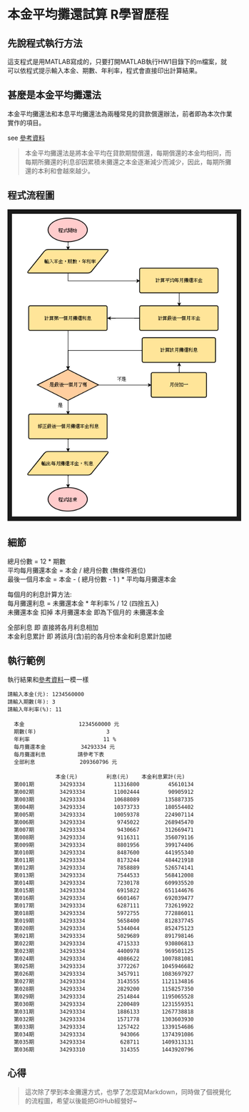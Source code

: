 # 本金平均攤還試算  R學習歷程

## 先說程式執行方法

這支程式是用MATLAB寫成的，只要打開MATLAB執行HW1目錄下的m檔案，就可以依程式提示輸入本金、期數、年利率，程式會直接印出計算結果。

## 甚麼是本金平均攤還法

本金平均攤還法和本息平均攤還法為兩種常見的貸款償還辦法，前者即為本次作業實作的項目。

see [參考資料](https://ttc.scu.org.tw/memdca1.htm)

> 本金平均攤還法是將本金平均在貸款期間償還，每期償還的本金均相同，而每期所攤還的利息卻因累積未攤還之本金逐漸減少而減少，因此，每期所攤還的本利和會越來越少。

## 程式流程圖 

<img src="/HW1/flow.png" border="10" />

## 細節

總月份數 = 12 * 期數  
平均每月攤還本金 = 本金 / 總月份數 (無條件進位)  
最後一個月本金 = 本金 - ( 總月份數 - 1 ) * 平均每月攤還本金  

每個月的利息計算方法:  
每月攤還利息 = 未攤還本金 * 年利率% / 12  (四捨五入)  
未攤還本金 扣掉 本月攤還本金 即為下個月的 未攤還本金  

全部利息 即 直接將各月利息相加  
本金利息累計 即 將該月(含)前的各月份本金和利息累計加總  

## 執行範例

執行結果和[參考資料](https://ttc.scu.org.tw/memdca1.htm)一模一樣

```
請輸入本金(元): 1234560000
請輸入期數(年): 3
請輸入年利率(%): 11

  本金                 1234560000 元
  期數(年)                      3
  年利率                       11 %
  每月攤還本金           34293334 元
  每月攤還利息          請參考下表
  全部利息              209360796 元

               本金(元)         利息(元)    本金利息累計(元)
  第001期        34293334         11316800         45610134
  第002期        34293334         11002444         90905912
  第003期        34293334         10688089        135887335
  第004期        34293334         10373733        180554402
  第005期        34293334         10059378        224907114
  第006期        34293334          9745022        268945470
  第007期        34293334          9430667        312669471
  第008期        34293334          9116311        356079116
  第009期        34293334          8801956        399174406
  第010期        34293334          8487600        441955340
  第011期        34293334          8173244        484421918
  第012期        34293334          7858889        526574141
  第013期        34293334          7544533        568412008
  第014期        34293334          7230178        609935520
  第015期        34293334          6915822        651144676
  第016期        34293334          6601467        692039477
  第017期        34293334          6287111        732619922
  第018期        34293334          5972755        772886011
  第019期        34293334          5658400        812837745
  第020期        34293334          5344044        852475123
  第021期        34293334          5029689        891798146
  第022期        34293334          4715333        930806813
  第023期        34293334          4400978        969501125
  第024期        34293334          4086622       1007881081
  第025期        34293334          3772267       1045946682
  第026期        34293334          3457911       1083697927
  第027期        34293334          3143555       1121134816
  第028期        34293334          2829200       1158257350
  第029期        34293334          2514844       1195065528
  第030期        34293334          2200489       1231559351
  第031期        34293334          1886133       1267738818
  第032期        34293334          1571778       1303603930
  第033期        34293334          1257422       1339154686
  第034期        34293334           943066       1374391086
  第035期        34293334           628711       1409313131
  第036期        34293310           314355       1443920796

```

## 心得

> 這次除了學到本金攤還方式，也學了怎麼寫Markdown，同時做了個視覺化的流程圖，希望以後能把GitHub經營好~

